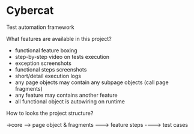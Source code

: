 Cybercat
========

Test automation framework

What features are available in this project?

- functional feature boxing
- step-by-step video on tests execution 
- exception screenshots
- functional steps screenshots
- short/detail execution logs
- any page objects may contain any subpage objects (call page fragments)
- any feature may contains another feature
- all functional object is autowiring on runtime 

How to looks the project structure? 

->core 
--> page object & fragments
---> feature steps
----> test cases

